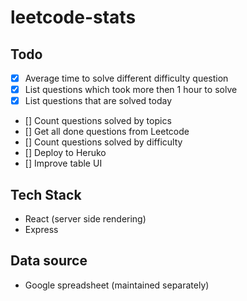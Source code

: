 # leetcode-stats

## Todo
- [x] Average time to solve different difficulty question
- [x] List questions which took more then 1 hour to solve
- [x] List questions that are solved today
- []  Count questions solved by topics
- []  Get all done questions from Leetcode
- []  Count questions solved by difficulty 
- []  Deploy to Heruko
- []  Improve table UI

## Tech Stack
- React (server side rendering)
- Express

## Data source
- Google spreadsheet (maintained separately)

